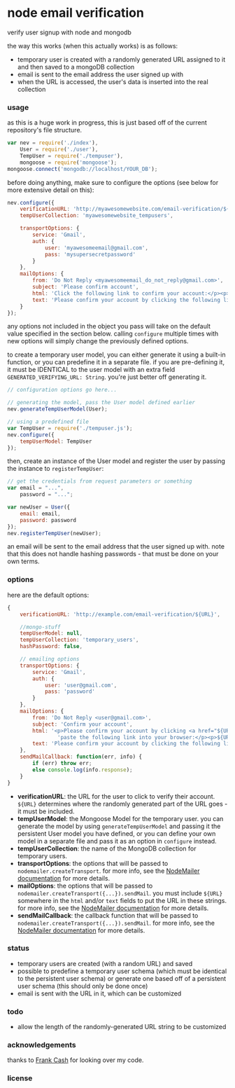 # node email verification
verify user signup with node and mongodb

the way this works (when this actually works) is as follows:

- temporary user is created with a randomly generated URL assigned to it and then saved to a mongoDB collection
- email is sent to the email address the user signed up with
- when the URL is accessed, the user's data is inserted into the real collection

### usage
as this is a huge work in progress, this is just based off of the current repository's file structure.

```javascript
var nev = require('./index'),
    User = require('./user'),
    TempUser = require('./tempuser'),
    mongoose = require('mongoose');
mongoose.connect('mongodb://localhost/YOUR_DB');
```

before doing anything, make sure to configure the options (see below for more extensive detail on this):
```javascript
nev.configure({
    verificationURL: 'http://myawesomewebsite.com/email-verification/${URL}',
    tempUserCollection: 'myawesomewebsite_tempusers',

    transportOptions: {
        service: 'Gmail',
        auth: {
            user: 'myawesomeemail@gmail.com',
            pass: 'mysupersecretpassword'
        }
    },
    mailOptions: {
        from: 'Do Not Reply <myawesomeemail_do_not_reply@gmail.com>',
        subject: 'Please confirm account',
        html: 'Click the following link to confirm your account:</p><p>${URL}</p>',
        text: 'Please confirm your account by clicking the following link: ${URL}'
    }
});
```

any options not included in the object you pass will take on the default value specified in the section below. calling ```configure``` multiple times with new options will simply change the previously defined options.

to create a temporary user model, you can either generate it using a built-in function, or you can predefine it in a separate file. if you are pre-defining it, it must be IDENTICAL to the user model with an extra field ```GENERATED_VERIFYING_URL: String```. you're just better off generating it.

```javascript
// configuration options go here...

// generating the model, pass the User model defined earlier
nev.generateTempUserModel(User);

// using a predefined file
var TempUser = require('./tempuser.js');
nev.configure({
    tempUserModel: TempUser 
});
```

then, create an instance of the User model and register the user by passing the instance to ```registerTempUser```:

```javascript
// get the credentials from request parameters or something
var email = "...",
    password = "...";

var newUser = User({
    email: email,
    password: password
});
nev.registerTempUser(newUser);
```

an email will be sent to the email address that the user signed up with. note that this does not handle hashing passwords - that must be done on your own terms.

### options
here are the default options:
```javascript
{
    verificationURL: 'http://example.com/email-verification/${URL}',

    //mongo-stuff
    tempUserModel: null,
    tempUserCollection: 'temporary_users',
    hashPassword: false,

    // emailing options
    transportOptions: {
        service: 'Gmail',
        auth: {
            user: 'user@gmail.com',
            pass: 'password'
        }
    },
    mailOptions: {
        from: 'Do Not Reply <user@gmail.com>',
        subject: 'Confirm your account',
        html: '<p>Please confirm your account by clicking <a href="${URL}">this link</a>. If you are unable to do so, copy and ' +
                'paste the following link into your browser:</p><p>${URL}</p>',
        text: 'Please confirm your account by clicking the following link, or by copying and pasting it into your browser: ${URL}'
    },
    sendMailCallback: function(err, info) {
        if (err) throw err;
        else console.log(info.response);
    }
}
```

- **verificationURL**: the URL for the user to click to verify their account. ```${URL}``` determines where the randomly generated part of the URL goes - it must be included.
- **tempUserModel**: the Mongoose Model for the temporary user. you can generate the model by using ```generateTempUserModel``` and passing it the persistent User model you have defined, or you can define your own model in a separate file and pass it as an option in ```configure``` instead.
- **tempUserCollection**: the name of the MongoDB collection for temporary users.
- **transportOptions**: the options that will be passed to ```nodemailer.createTransport```. for more info, see the [NodeMailer documentation](https://github.com/andris9/Nodemailer) for more details.
- **mailOptions**: the options that will be passed to ```nodemailer.createTransport({...}).sendMail```. you must include ```${URL}``` somewhere in the ```html``` and/or ```text``` fields to put the URL in these strings. for more info, see the [NodeMailer documentation](https://github.com/andris9/Nodemailer) for more details.
- **sendMailCallback**: the callback function that will be passed to ```nodemailer.createTransport({...}).sendMail```. for more info, see the [NodeMailer documentation](https://github.com/andris9/Nodemailer) for more details.

### status
- temporary users are created (with a random URL) and saved
- possible to predefine a temporary user schema (which must be identical to the persistent user schema) or generate one based off of a persistent user schema (this should only be done once)
- email is sent with the URL in it, which can be customized

### todo
- allow the length of the randomly-generated URL string to be customized

### acknowledgements
thanks to [Frank Cash](https://github.com/frankcash) for looking over my code.

### license